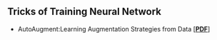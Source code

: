 ## Tricks of Training Neural Network
- AutoAugment:Learning Augmentation Strategies from Data 
  [[**PDF**]](https://arxiv.org/pdf/1805.09501.pdf)
